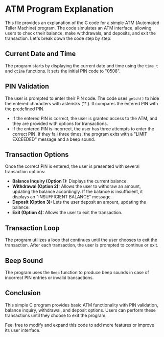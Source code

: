 # ATM Program Explanation

This file provides an explanation of the C code for a simple ATM (Automated Teller Machine) program. The code simulates an ATM interface, allowing users to check their balance, make withdrawals, and deposits, and exit the transaction. Let's break down the code step by step:

## Current Date and Time

The program starts by displaying the current date and time using the `time_t` and `ctime` functions. It sets the initial PIN code to "0508".

## PIN Validation

The user is prompted to enter their PIN code. The code uses `getch()` to hide the entered characters with asterisks ('*'). It compares the entered PIN with the predefined PIN.

- If the entered PIN is correct, the user is granted access to the ATM, and they are provided with options for transactions.
- If the entered PIN is incorrect, the user has three attempts to enter the correct PIN. If they fail three times, the program exits with a "LIMIT EXCEEDED" message and a beep sound.

## Transaction Options

Once the correct PIN is entered, the user is presented with several transaction options:

- **Balance Inquiry (Option 1):** Displays the current balance.
- **Withdrawal (Option 2):** Allows the user to withdraw an amount, updating the balance accordingly. If the balance is insufficient, it displays an "INSUFFICIENT BALANCE" message.
- **Deposit (Option 3):** Lets the user deposit an amount, updating the balance.
- **Exit (Option 4):** Allows the user to exit the transaction.

## Transaction Loop

The program utilizes a loop that continues until the user chooses to exit the transaction. After each transaction, the user is prompted to continue or exit.

## Beep Sound

The program uses the `Beep` function to produce beep sounds in case of incorrect PIN entries or invalid transactions.

## Conclusion

This simple C program provides basic ATM functionality with PIN validation, balance inquiry, withdrawal, and deposit options. Users can perform these transactions until they choose to exit the program.

Feel free to modify and expand this code to add more features or improve its user interface.
